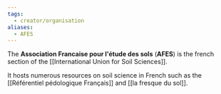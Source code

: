 ```yaml
---
tags:
  - creator/organisation
aliases:
  - AFES
---
```


The **Association Francaise pour l'étude des sols** (**AFES**) is the french section of the [[International Union for Soil Sciences]]. 

It hosts numerous resources on soil science in French such as the [[Référentiel pédologique Français]] and [[la fresque du sol]].